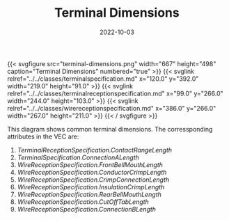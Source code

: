 ﻿---
title: Terminal Dimensions
toc: false
type: specs
layout: diagram
date: "2022-10-03"
draft: false
specification: VEC
version: 2.0.1
documentType: "Recommendation"
elementType: Diagram
classes:
  - TerminalSpecification
  - TerminalReceptionSpecification
  - WireReceptionSpecification
menu:
  VEC-2.0.1:    
    parent: component-characteristics
    identifier: component-characteristics/terminal-dimensions
    weight: 1005004 

# Prev/next pager order (if `docs_section_pager` enabled in `params.toml`)
weight: 1005004
---
{{< svgfigure src="terminal-dimensions.png" width="667" height="498" caption="Terminal Dimensions" numbered="true" >}}
  {{< svglink relref="../../classes/terminalspecification.md" x="120.0" y="392.0" width="219.0" height="91.0" >}}
  {{< svglink relref="../../classes/terminalreceptionspecification.md" x="99.0" y="266.0" width="244.0" height="103.0" >}}
  {{< svglink relref="../../classes/wirereceptionspecification.md" x="386.0" y="266.0" width="267.0" height="211.0" >}}
{{< / svgfigure >}}
<p> This diagram shows common terminal dimensions.&#160;The corressponding attributes in the VEC&#160;are:      </p>      <ol>       <li> <i>TerminalReceptionSpecification.ContactRangeLength</i>&#160;        </li>       <li> <i>TerminalSpecification.ConnectionALength</i>&#160;        </li>       <li> <i>WireReceptionSpecification.FrontBellMouthLength</i>        </li>       <li> <i>WireReceptionSpecification.ConductorCrimpLength</i>        </li>       <li> <i>WireReceptionSpecification.CrimpConnectionLength</i>        </li>       <li> <i>WireReceptionSpecification.InsulationCrimpLength</i>        </li>       <li> <i>WireReceptionSpecification.RearBellMouthLength</i>        </li>       <li> <i>WireReceptionSpecification.CutOffTabLength</i>        </li>       <li> <i>WireReceptionSpecification.ConnectionBLength</i>        </li>     </ol>     <p> &#160;      </p>